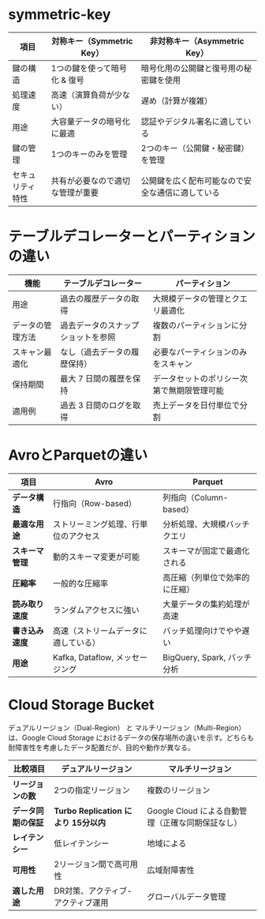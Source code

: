 # symmetric-key

| 項目 | 対称キー（Symmetric Key）| 非対称キー（Asymmetric Key）|
| --- | --- | --- |
| 鍵の構造 |	1つの鍵を使って暗号化 & 復号 |	暗号化用の公開鍵と復号用の秘密鍵を使用 |
| 処理速度 |	高速（演算負荷が少ない） |	遅め（計算が複雑）|
| 用途	| 大容量データの暗号化に最適 |	認証やデジタル署名に適している |
| 鍵の管理	| 1つのキーのみを管理	| 2つのキー（公開鍵・秘密鍵）を管理 |
| セキュリティ特性	| 共有が必要なので適切な管理が重要 |	公開鍵を広く配布可能なので安全な通信に適している |

# テーブルデコレーターとパーティションの違い

| 機能 | テーブルデコレーター| パーティション|
| --- | --- | --- |
| 用途 |過去の履歴データの取得 | 大規模データの管理とクエリ最適化 |
| データの管理方法 |	過去データのスナップショットを参照 | 複数のパーティションに分割 |
| スキャン最適化 | なし（過去データの履歴保持）| 必要なパーティションのみをスキャン |
| 保持期間	| 最大 7 日間の履歴を保持 | データセットのポリシー次第で無期限管理可能 |
| 適用例	| 過去 3 日間のログを取得 | 売上データを日付単位で分割 |

# AvroとParquetの違い

| 項目 | Avro | Parquet |
| --- | --- | --- |
| **データ構造** | 行指向（Row-based）| 列指向（Column-based）|
| **最適な用途** | ストリーミング処理、行単位のアクセス | 分析処理、大規模バッチクエリ |
| **スキーマ管理** | 動的スキーマ変更が可能 | スキーマが固定で最適化される |
| **圧縮率** | 一般的な圧縮率 | 高圧縮（列単位で効率的に圧縮） |
| **読み取り速度** | ランダムアクセスに強い | 大量データの集約処理が高速   |
| **書き込み速度** | 高速（ストリームデータに適している） | バッチ処理向けでやや遅い |
| **用途** | Kafka, Dataflow, メッセージング | BigQuery, Spark, バッチ分析 |

# Cloud Storage Bucket
デュアルリージョン（Dual-Region） と マルチリージョン（Multi-Region） は、Google Cloud Storage におけるデータの保存場所の違いを示す。どちらも耐障害性を考慮したデータ配置だが、目的や動作が異なる。

| **比較項目**       | **デュアルリージョン** | **マルチリージョン** |
|-------------------|----------------|----------------|
| **リージョンの数** | 2つの指定リージョン | 複数のリージョン |
| **データ同期の保証** | **Turbo Replication により 15分以内** | Google Cloud による自動管理（正確な同期保証なし） |
| **レイテンシー** | 低レイテンシー | 地域による |
| **可用性** | 2リージョン間で高可用性 | 広域耐障害性 |
| **適した用途** | DR対策、アクティブ-アクティブ運用 | グローバルデータ管理 |

